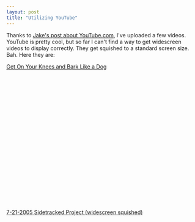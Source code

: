 ```yaml
---
layout: post
title: "Utilizing YouTube"
---
```


<p>Thanks to <a target="_blank" href="http://www.thoughtstoblog.com/articles/2006/01/09/youtube-broadcast-yourself">Jake's post about YouTube.com</a>, I've uploaded a few videos.  YouTube is pretty cool, but so far I can't find a way to get widescreen videos to display correctly.  They get squished to a standard screen size.  Bah.  Here they are:</p>
  

<p><a target="_blank" href="http://www.youtube.com/?v=7-e3wug-y8U">Get On Your Knees and Bark Like a Dog</a><br/> 
<object width="425" height="350">
<param name="movie" value="http://www.youtube.com/v/7-e3wug-y8U"></param>
<embed src="http://www.youtube.com/v/7-e3wug-y8U" type="application/x-shockwave-flash" width="425" height="350"></embed></object> </p>
  

<p><a target="_blank" href="http://www.youtube.com/?v=MUwSwZw1FlE">7-21-2005 Sidetracked Project (widescreen squished)</a><br/> 
<object width="425" height="350">
<param name="movie" value="http://www.youtube.com/v/MUwSwZw1FlE"></param>
<embed src="http://www.youtube.com/v/MUwSwZw1FlE" type="application/x-shockwave-flash" width="425" height="350"></embed></object></p>
 
